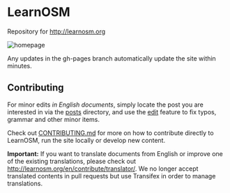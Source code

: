 # LearnOSM

Repository for http://learnosm.org 

![homepage](https://raw.github.com/hotosm/learnosm/gh-pages/homepage.png)

Any updates in the gh-pages branch automatically update the site within minutes.

## Contributing

For minor edits *in English documents*, simply locate the post you are interested in via the [posts](_posts) directory, and use the [edit](https://help.github.com/articles/editing-files-in-another-user-s-repository/) feature to fix typos, grammar and other minor items.

Check out [CONTRIBUTING.md](CONTRIBUTING.md) for more on how to contribute directly to LearnOSM, run the site locally or develop new content.

**Important:** If you want to translate documents from English or improve one of the existing translations, please check out  http://learnosm.org/en/contribute/translator/. We no longer accept translated contents in pull requests but use Transifex in order to manage translations.
